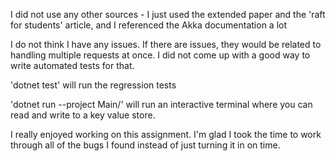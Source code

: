 I did not use any other sources - I just used the extended paper and the 'raft for students' article, and I referenced the Akka documentation a lot

I do not think I have any issues. If there are issues, they would be related to handling multiple requests at once. I did not come up with a good way to write automated tests for that.

'dotnet test' will run the regression tests

'dotnet run --project Main/' will run an interactive terminal where you can read and write to a key value store.

I really enjoyed working on this assignment. I'm glad I took the time to work through all of the bugs I found instead of just turning it in on time.